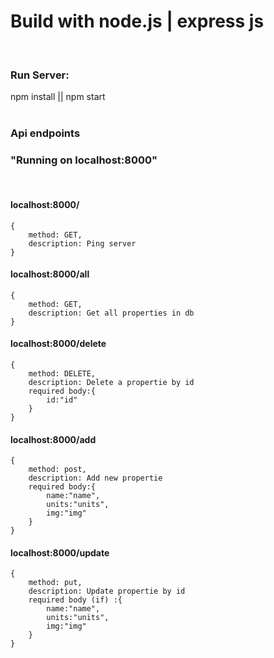 # Build with node.js | express js
<br>

### Run Server:
npm install || npm start
<br>
<br>

### Api endpoints
### "Running on localhost:8000"
<br>

#### localhost:8000/
```
{
    method: GET,
    description: Ping server
}
```
#### localhost:8000/all
```
{
    method: GET,
    description: Get all properties in db
}
```
#### localhost:8000/delete
```
{
    method: DELETE,
    description: Delete a propertie by id
    required body:{
        id:"id"
    }
}
```
#### localhost:8000/add
```
{
    method: post,
    description: Add new propertie
    required body:{
        name:"name",
        units:"units",
        img:"img"
    }
}
```
#### localhost:8000/update
```
{
    method: put,
    description: Update propertie by id
    required body (if) :{
        name:"name",
        units:"units",
        img:"img"
    }
}
```
